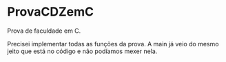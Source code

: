 # ProvaCDZemC
Prova de faculdade em C.

Precisei implementar todas as funções da prova. A main já veio do mesmo jeito que está no código e não podíamos mexer nela.

